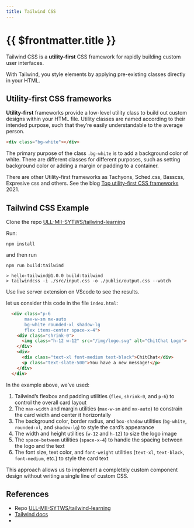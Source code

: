 ```yaml
---
title: Tailwind CSS
---
```


# {{ $frontmatter.title }}

Tailwind CSS is a **utility-first** CSS framework for rapidly building custom user interfaces.

With Tailwind, you style elements by applying pre-existing classes directly in your HTML.

## Utility-first CSS frameworks

**Utility-first** frameworks provide a low-level utility class to build out custom designs within your HTML file. Utility classes are named according to their intended purpose, such that they’re easily understandable to the average person.

```html
<div class="bg-white"></div>
```

The primary purpose of the class `.bg-white` is to add a background color of white. There are different classes for different purposes, such as setting background color or adding a margin or padding to a container.

There are other Utility-first frameworks as Tachyons, Sched.css, Basscss, Expresive css and others. See the blog [Top utility-first CSS frameworks](https://blog.logrocket.com/top-utility-first-css-frameworks/) 2021.

## Tailwind CSS Example

Clone the repo [ULL-MII-SYTWS/tailwind-learning](https://github.com/ULL-MII-SYTWS/tailwind-learning)

Run: 

```
npm install
```

and then run

```
npm run build:tailwind

> hello-tailwind@1.0.0 build:tailwind
> tailwindcss -i ./src/input.css -o ./public/output.css --watch
```

Use live server extension on VScode to see the results.

let us consider this code in the file `index.html`:

```html
  <div class="p-6 
       max-w-sm mx-auto 
       bg-white rounded-xl shadow-lg 
       flex items-center space-x-4">
    <div class="shrink-0">
      <img class="h-12 w-12" src="/img/logo.svg" alt="ChitChat Logo">
    </div>
    <div>
      <div class="text-xl font-medium text-black">ChitChat</div>
      <p class="text-slate-500">You have a new message!</p>
    </div>
  </div>
```

In the example above, we’ve used:

1. Tailwind’s flexbox and padding utilities (`flex`, `shrink-0`, and `p-6`) to control the overall card layout
2. The `max-width` and margin utilities (`max-w-sm` and `mx-auto`) to constrain the card width and center it horizontally
3. The background color, border radius, and `box-shadow` utilities (`bg-white`, `rounded-xl`, and `shadow-lg`) to style the card’s appearance
4. The width and height utilities (`w-12` and `h-12`) to size the logo image
5. The `space-between` utilities (`space-x-4`) to handle the spacing between the logo and the text
6. The font size, text color, and `font-weight` utilities (`text-xl`, `text-black`, `font-medium`, etc.) to style the card text

This approach allows us to implement a completely custom component design without writing a single line of custom CSS.

## References

* Repo [ULL-MII-SYTWS/tailwind-learning](https://github.com/ULL-MII-SYTWS/tailwind-learning)
* [Tailwind docs](https://tailwindcss.com/docs/installation)
* <youtube id="sNXfI3woBEw"></youtube>